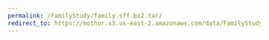```yaml
---
permalink: /FamilyStudy/family.sff.bz2.tar/
redirect_to: https://mothur.s3.us-east-2.amazonaws.com/data/FamilyStudy/family.sff.bz2.tar
---
```


